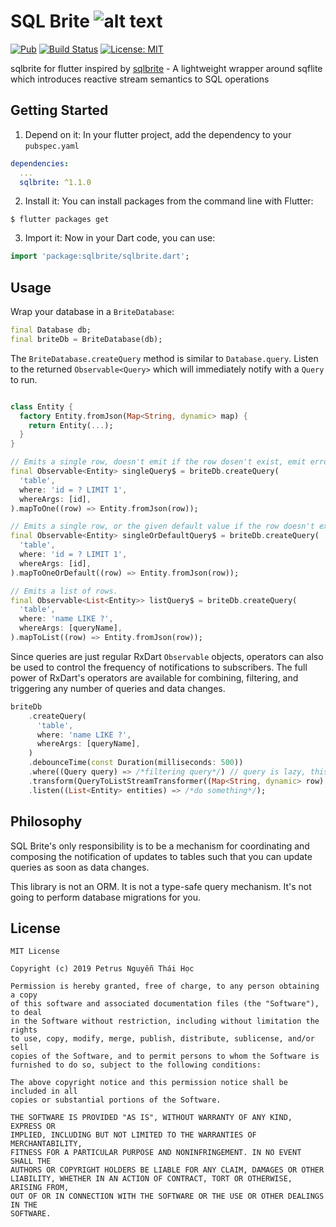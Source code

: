 SQL Brite ![alt text](https://avatars3.githubusercontent.com/u/6407041?s=32&v=4)
=========

[![Pub](https://img.shields.io/pub/vpre/sqlbrite.svg)](https://pub.dartlang.org/packages/sqlbrite)
[![Build Status](https://travis-ci.org/hoc081098/sqlbrite.svg?branch=master)](https://travis-ci.org/hoc081098/sqlbrite)
[![License: MIT](https://img.shields.io/badge/License-MIT-yellow.svg)](https://opensource.org/licenses/MIT)


sqlbrite for flutter inspired by [sqlbrite](https://github.com/square/sqlbrite) - A lightweight wrapper around sqflite which introduces reactive stream semantics to SQL operations

Getting Started
-----

1. Depend on it: In your flutter project, add the dependency to your `pubspec.yaml`

```yaml
dependencies:
  ...
  sqlbrite: ^1.1.0
```

2.  Install it: You can install packages from the command line with Flutter:

```
$ flutter packages get
```

3. Import it: Now in your Dart code, you can use:

```dart
import 'package:sqlbrite/sqlbrite.dart';
```

Usage
-----

Wrap your database in a `BriteDatabase`:

```dart
final Database db;
final briteDb = BriteDatabase(db);
```

The `BriteDatabase.createQuery` method is similar to `Database.query`. Listen to the returned
`Observable<Query>` which will immediately notify with a `Query` to run.

```dart

class Entity {
  factory Entity.fromJson(Map<String, dynamic> map) {
    return Entity(...);
  }
}

// Emits a single row, doesn't emit if the row dosen't exist, emit error if more than 1 row in result set
final Observable<Entity> singleQuery$ = briteDb.createQuery(
  'table',
  where: 'id = ? LIMIT 1',
  whereArgs: [id],
).mapToOne((row) => Entity.fromJson(row));

// Emits a single row, or the given default value if the row doesn't exist, or emit error if more than 1 row in result set
final Observable<Entity> singleOrDefaultQuery$ = briteDb.createQuery(
  'table',
  where: 'id = ? LIMIT 1',
  whereArgs: [id],
).mapToOneOrDefault((row) => Entity.fromJson(row));

// Emits a list of rows.
final Observable<List<Entity>> listQuery$ = briteDb.createQuery(
  'table',
  where: 'name LIKE ?',
  whereArgs: [queryName],
).mapToList((row) => Entity.fromJson(row));
```

Since queries are just regular RxDart `Observable` objects, operators can also be used to
control the frequency of notifications to subscribers. The full power of RxDart's operators are available for combining, filtering, and triggering any number of queries and data changes.

```dart
briteDb
    .createQuery(
      'table',
      where: 'name LIKE ?',
      whereArgs: [queryName],
    )
    .debounceTime(const Duration(milliseconds: 500))
    .where((Query query) => /*filtering query*/) // query is lazy, this lets you not even execute it if you don't need to
    .transform(QueryToListStreamTransformer((Map<String, dynamic> row) => Entity.fromJson(row)))
    .listen((List<Entity> entities) => /*do something*/);
```


Philosophy
----------

SQL Brite's only responsibility is to be a mechanism for coordinating and composing the notification
of updates to tables such that you can update queries as soon as data changes.

This library is not an ORM. It is not a type-safe query mechanism. It's not going to perform database migrations for you.



License
-------

    MIT License

    Copyright (c) 2019 Petrus Nguyễn Thái Học

    Permission is hereby granted, free of charge, to any person obtaining a copy
    of this software and associated documentation files (the "Software"), to deal
    in the Software without restriction, including without limitation the rights
    to use, copy, modify, merge, publish, distribute, sublicense, and/or sell
    copies of the Software, and to permit persons to whom the Software is
    furnished to do so, subject to the following conditions:

    The above copyright notice and this permission notice shall be included in all
    copies or substantial portions of the Software.

    THE SOFTWARE IS PROVIDED "AS IS", WITHOUT WARRANTY OF ANY KIND, EXPRESS OR
    IMPLIED, INCLUDING BUT NOT LIMITED TO THE WARRANTIES OF MERCHANTABILITY,
    FITNESS FOR A PARTICULAR PURPOSE AND NONINFRINGEMENT. IN NO EVENT SHALL THE
    AUTHORS OR COPYRIGHT HOLDERS BE LIABLE FOR ANY CLAIM, DAMAGES OR OTHER
    LIABILITY, WHETHER IN AN ACTION OF CONTRACT, TORT OR OTHERWISE, ARISING FROM,
    OUT OF OR IN CONNECTION WITH THE SOFTWARE OR THE USE OR OTHER DEALINGS IN THE
    SOFTWARE.
